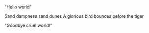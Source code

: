 "Hello world"



Sand dampness sand dunes
A glorious bird bounces
before the tiger






"Goodbye cruel world!"